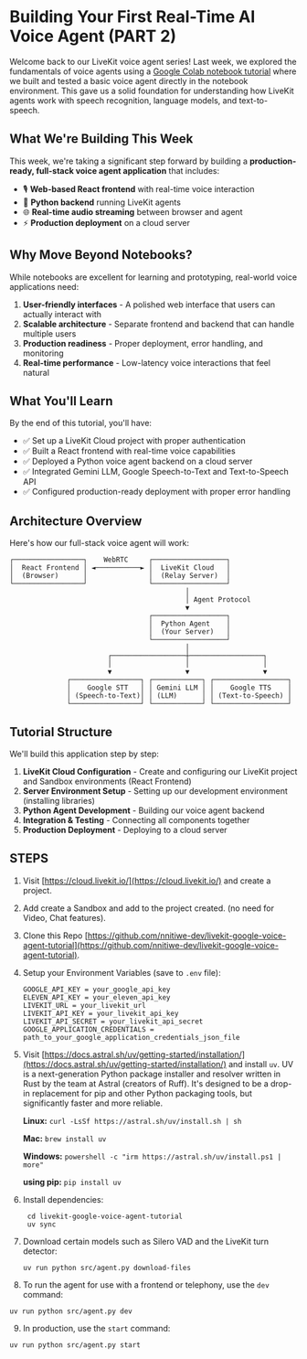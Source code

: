 # Building Your First Real-Time AI Voice Agent (PART 2)

 Welcome back to our LiveKit voice agent series! Last week, we explored the fundamentals of voice agents using a [Google Colab notebook tutorial](https://colab.research.google.com/drive/19jjRT40RVWTojwZQlr88dpWXoQrXwrIB?usp=sharing) where we built and tested a basic voice agent directly in the notebook environment. This gave us a solid foundation for understanding how LiveKit agents work with speech recognition, language models, and text-to-speech.

## What We're Building This Week

This week, we're taking a significant step forward by building a **production-ready, full-stack voice agent application** that includes:

- 🎙️ **Web-based React frontend** with real-time voice interaction
- 🐍 **Python backend** running LiveKit agents
- 🌐 **Real-time audio streaming** between browser and agent
- ⚡ **Production deployment** on a cloud server

## Why Move Beyond Notebooks?

While notebooks are excellent for learning and prototyping, real-world voice applications need:

1. **User-friendly interfaces** - A polished web interface that users can actually interact with
2. **Scalable architecture** - Separate frontend and backend that can handle multiple users
3. **Production readiness** - Proper deployment, error handling, and monitoring
4. **Real-time performance** - Low-latency voice interactions that feel natural

## What You'll Learn

By the end of this tutorial, you'll have:

- ✅ Set up a LiveKit Cloud project with proper authentication
- ✅ Built a React frontend with real-time voice capabilities
- ✅ Deployed a Python voice agent backend on a cloud server
- ✅ Integrated Gemini LLM, Google Speech-to-Text and Text-to-Speech API
- ✅ Configured production-ready deployment with proper error handling

## Architecture Overview

Here's how our full-stack voice agent will work:

```
┌─────────────────┐    WebRTC     ┌──────────────────┐
│  React Frontend │ ◄───────────► │  LiveKit Cloud   │
│  (Browser)      │               │  (Relay Server)  │
└─────────────────┘               └──────────────────┘
                                           │
                                           │ Agent Protocol
                                           ▼
                                  ┌──────────────────┐
                                  │  Python Agent    │
                                  │  (Your Server)   │
                                  └──────────────────┘
                                           │
                        ┌──────────────────┼──────────────────┐
                        │                  │                  │
                        ▼                  ▼                  ▼
              ┌─────────────────┐ ┌────────────┐ ┌──────────────────┐
              │    Google STT   │ │ Gemini LLM │ │    Google TTS    │
              │ (Speech-to-Text)│ │ (LLM)      │ │ (Text-to-Speech) │
              └─────────────────┘ └────────────┘ └──────────────────┘
```

## Tutorial Structure

We'll build this application step by step:

1. **LiveKit Cloud Configuration** - Create and configuring our LiveKit project and Sandbox environments (React Frontend)
2. **Server Environment Setup** - Setting up our development environment (installing libraries)
3. **Python Agent Development** - Building our voice agent backend
4. **Integration & Testing** - Connecting all components together
5. **Production Deployment** - Deploying to a cloud server

## STEPS

1. Visit [https://cloud.livekit.io/](https://cloud.livekit.io/) and create a project.
2. Add create a Sandbox and add to the project created. (no need for Video, Chat features).
3. Clone this Repo [https://github.com/nnitiwe-dev/livekit-google-voice-agent-tutorial](https://github.com/nnitiwe-dev/livekit-google-voice-agent-tutorial).
4. Setup your Environment Variables (save to `.env` file):
    ```
    GOOGLE_API_KEY = your_google_api_key
    ELEVEN_API_KEY = your_eleven_api_key
    LIVEKIT_URL = your_livekit_url
    LIVEKIT_API_KEY = your_livekit_api_key
    LIVEKIT_API_SECRET = your_livekit_api_secret
    GOOGLE_APPLICATION_CREDENTIALS = path_to_your_google_application_credentials_json_file
    ```
5. Visit [https://docs.astral.sh/uv/getting-started/installation/](https://docs.astral.sh/uv/getting-started/installation/) and install `uv`.
   UV is a next-generation Python package installer and resolver written in Rust by the team at Astral (creators of Ruff). It's designed to be a drop-in replacement for pip and other Python packaging tools, but significantly faster and more reliable.

   **Linux:**
   `curl -LsSf https://astral.sh/uv/install.sh | sh`

   **Mac:**
   `brew install uv`

   **Windows:**
   `powershell -c "irm https://astral.sh/uv/install.ps1 | more"`

   **using pip:**
   `pip install uv`

6. Install dependencies:
   ```console
    cd livekit-google-voice-agent-tutorial
    uv sync
   ```
7. Download certain models such as Silero VAD and the LiveKit turn detector:
   ```console
   uv run python src/agent.py download-files
   ```
8. To run the agent for use with a frontend or telephony, use the `dev` command:
  ```console
  uv run python src/agent.py dev
  ```
9. In production, use the `start` command:
  ```console
  uv run python src/agent.py start
  ```
